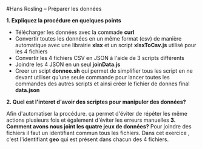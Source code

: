 #Hans Rosling –  Préparer les données

**1.    Expliquez la procédure en quelques points**
- Télécharger les données avec la commade **curl**
- Convertir toutes les données en un même format (csv) de manière automatique avec une librairie **xlsx** et un script **xlsxToCsv.js** utilisé pour les 4 fichiers
- Convertir les 4 fichiers CSV en JSON à l'aide de 3 scripts différents
- Joindre les 4 JSON en un seul **joinData.js**
- Creer un scipt **donnee.sh** qui permet de simplifier tous les script en ne devant utiliser qu'une seule commande pour lancer toutes les commandes des autres scripts et ainsi créer le fichier de donnes final **data.json**

**2.    Quel est l'interet d'avoir des scriptes pour manipuler des données?**

Afin d'automatiser la procédure. ça permet d'éviter de répéter les même actions plusieurs fois et également d'éviter les erreurs manuelles
**3.    Comment avons nous joint les quatre jeux de données?**
Pour joindre des fichiers il faut un identifiant commun tous les fichiers. Dans cet exercice , c'est l'identifiant **geo** qui est présent dans chacun des 4 fichiers.